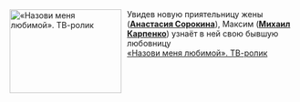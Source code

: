 <!--2025-03-05 11:25:28-->
<div class="yb">
  <div class="rss smaller1 kino_kino"><a href="https://www.kino-teatr.ru/video/47234/" title="«Назови меня любимой». ТВ-ролик"><img src="https://www.kino-teatr.ru/video/4/3/47234/poster.jpg" width="196" height="147" align="left" hspace="5" style="margin: 0px 10px 0px 5px" alt="«Назови меня любимой». ТВ-ролик"/></a>Увидев новую приятельницу жены (<a href=https://www.kino-teatr.ru/kino/acter/w/ros/328776/bio/ target=_blank><strong>Анастасия Сорокина</strong></a>), Максим (<a href=https://www.kino-teatr.ru/kino/acter/m/ros/1873/bio/ target=_blank><strong>Михаил Карпенко</strong></a>) узнаёт в ней свою бывшую любовницу <br><a class="light" href="https://www.kino-teatr.ru/video/47234/">«Назови меня любимой». ТВ-ролик</a></div>
</div>
